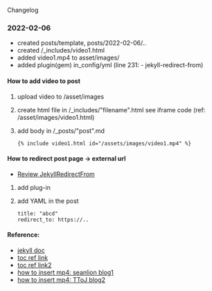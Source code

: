 Changelog

### 2022-02-06
- created posts/template, posts/2022-02-06/..
- created /_includes/video1.html  
- added video1.mp4 to asset/images/
- added plugin(gem) in_config/yml (line 231: - jekyll-redirect-from)

#### How to add video to post
1. upload video to /asset/images
2. create html file in /_includes/"filename".html see iframe code (ref: /asset/images/video1.html)
3. add body in /_posts/"post".md 

       {% include video1.html id="/assets/images/video1.mp4" %}  
#### How to redirect post page -> external url
- [Review JekyllRedirectFrom](https://github.com/jekyll/jekyll-redirect-from)
1. add plug-in
2. add YAML in the post

       title: "abcd"
       redirect_to: https://..

#### Reference:
- [jekyll doc](https://jekyllrb.com/docs/posts/)
- [toc ref link](https://github.com/devinlife/devinlife.github.io/commit/c48ecb7cab54575bba802a3703dc5dc65d23c92c?diff=split)
- [toc ref link2](https://devinlife.com/howto%20github%20pages/toc-table/)
- [how to insert mp4: seanlion blog1](https://seanlion.github.io/blog/4) 
- [how to insert mp4: TToJ blog2](https://ttoj.github.io/diary/github/How_to_insert_mp4_on_GitHub_blog/)
